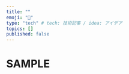 ```yaml
---
title: ""
emoji: "🙆"
type: "tech" # tech: 技術記事 / idea: アイデア
topics: []
published: false
---
```


# SAMPLE

``` txt:article_memo.txt:article_memo.txt
```

``` js:helloWorld.js:sample/helloWorld.js
```

``` md:README.md:../README.md
```
